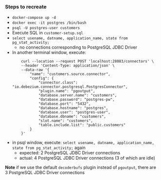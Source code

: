 ### Steps to recreate

- `docker-compose up -d`
- `docker exec -it postgres /bin/bash`
- `psql -U postgres-user customers`
- Execute SQL in `customer-setup.sql`
- `select usename, datname, application_name, state from pg_stat_activity;`
  - no connections corresponding to PostgreSQL JDBC Driver
- In another terminal window, execute:
  ```
      curl --location --request POST 'localhost:28083/connectors' \
      --header 'Content-Type: application/json' \
      --data-raw '{
          "name": "customers.source.connector",
          "config": {
              "connector.class": "io.debezium.connector.postgresql.PostgresConnector",
              "plugin.name": "pgoutput",
              "database.server.name": "customers",
              "database.password": "postgres-pw",
              "database.port": "5432",
              "database.hostname": "postgres",
              "database.user": "postgres-user",
              "database.dbname": "customers",
              "slot.name": "customers",
              "table.include.list": "public.customers"
          }
      }'
  ```
- in psql window, execute: `select usename, datname, application_name, state from pg_stat_activity;` again
  - expected: 2 PostgreSQL JDBC Driver connections
  - actual: 4 PostgreSQL JDBC Driver connections (3 of which are idle)

**Note**
if we use the default `decoderbufs` plugin instead of `pgoutput`, there are 3 PostgreSQL JDBC Driver connections
